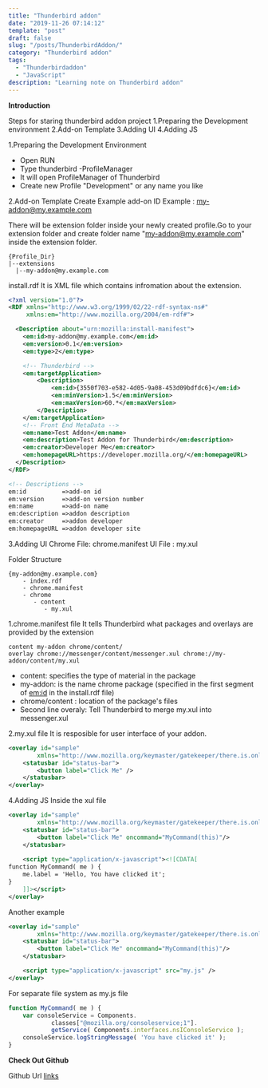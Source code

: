 ```yaml
---
title: "Thunderbird addon"
date: "2019-11-26 07:14:12"
template: "post"
draft: false
slug: "/posts/ThunderbirdAddon/"
category: "Thunderbird addon"
tags:
  - "Thunderbirdaddon"
  - "JavaScript"
description: "Learning note on Thunderbird addon"
---
```


**Introduction** 

Steps for staring thunderbird addon project
1.Preparing the Development environment
2.Add-on Template
3.Adding UI
4.Adding JS

1.Preparing the Development Environment

- Open RUN
- Type thunderbird -ProfileManager
- It will open ProfileManager of Thunderbird
- Create new Profile "Development" or any name you like

2.Add-on Template
Create Example add-on ID
 Example : my-addon@my.example.com

There will be extension folder inside your newly created profile.Go to your extension folder and create folder name "my-addon@my.example.com" inside the extension folder.

```
{Profile_Dir}
|--extensions
  |--my-addon@my.example.com
```

install.rdf
It is XML file which contains infromation about the extension.

```xml
<?xml version="1.0"?>
<RDF xmlns="http://www.w3.org/1999/02/22-rdf-syntax-ns#"
     xmlns:em="http://www.mozilla.org/2004/em-rdf#">

  <Description about="urn:mozilla:install-manifest">
    <em:id>my-addon@my.example.com</em:id>
    <em:version>0.1</em:version>
    <em:type>2</em:type>

    <!-- Thunderbird -->
    <em:targetApplication>
        <Description>
            <em:id>{3550f703-e582-4d05-9a08-453d09bdfdc6}</em:id>
            <em:minVersion>1.5</em:minVersion>
            <em:maxVersion>60.*</em:maxVersion>
        </Description>
    </em:targetApplication>
    <!-- Front End MetaData -->
    <em:name>Test Addon</em:name>
    <em:description>Test Addon for Thunderbird</em:description>
    <em:creator>Developer Me</em:creator>
    <em:homepageURL>https://developer.mozilla.org/</em:homepageURL>
  </Description>
</RDF>

<!-- Descriptions -->
em:id          =>add-on id
em:version     =>add-on version number
em:name        =>add-on name
em:description =>addon description
em:creator     =>addon developer
em:homepageURL =>addon developer site

```

3.Adding UI
Chrome File: chrome.manifest
UI File : my.xul

Folder Structure

```
{my-addon@my.example.com}
    - index.rdf
    - chrome.manifest
    - chrome
       - content
          - my.xul
```

1.chrome.manifest file
It tells Thunderbird what packages and overlays are provided by the extension

```
content my-addon chrome/content/
overlay chrome://messenger/content/messenger.xul chrome://my-addon/content/my.xul
```

- content: specifies the type of material in the package
- my-addon: is the name chrome package (specified in the first segment of <em:id> in the install.rdf file)
- chrome/content : location of the package's files
- Second line overaly: Tell Thunderbird to merge my.xul into messenger.xul

2.my.xul file
It is resposible for user interface of your addon.

```xml
<overlay id="sample"
        xmlns="http://www.mozilla.org/keymaster/gatekeeper/there.is.only.xul">
    <statusbar id="status-bar">
        <button label="Click Me" />
    </statusbar>
</overlay>
```

4.Adding JS
Inside the xul file

```xml
<overlay id="sample"
        xmlns="http://www.mozilla.org/keymaster/gatekeeper/there.is.only.xul">
    <statusbar id="status-bar">
        <button label="Click Me" oncommand="MyCommand(this)"/>
    </statusbar>
 
    <script type="application/x-javascript"><![CDATA[
function MyCommand( me ) {
    me.label = 'Hello, You have clicked it';
}
    ]]></script>
</overlay>

```

Another example

```xml
<overlay id="sample"
        xmlns="http://www.mozilla.org/keymaster/gatekeeper/there.is.only.xul">
    <statusbar id="status-bar">
        <button label="Click Me" oncommand="MyCommand(this)"/>
    </statusbar>

    <script type="application/x-javascript" src="my.js" />
</overlay>
```

For separate file system as my.js file

```js
function MyCommand( me ) {
    var consoleService = Components.
            classes["@mozilla.org/consoleservice;1"].
            getService( Components.interfaces.nsIConsoleService );
    consoleService.logStringMessage( 'You have clicked it' );
}
```


**Check Out Github**

Github Url [links](https://github.com/santosrai/thunderbird-addons/)
